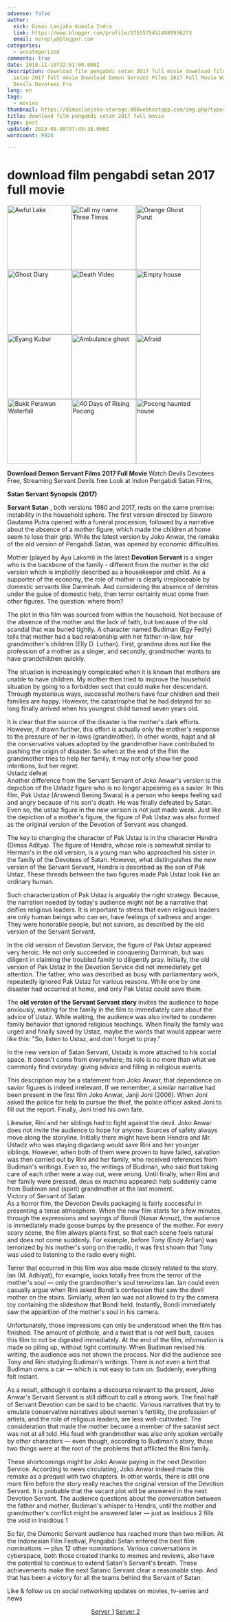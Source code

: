 ```yaml
---
adsense: false
author:
  nick: Dimas Lanjaka Kumala Indra
  link: https://www.blogger.com/profile/17555754514989936273
  email: noreply@blogger.com
categories:
  - uncategorized
comments: true
date: 2018-11-10T22:51:00.000Z
description: download film pengabdi setan 2017 full movie download film pengabdi
  setan 2017 full movie Download Demon Servant Films 2017 Full Movie Watch
  Devils Devotees Fre
lang: en
tags:
  - movies
thumbnail: https://dimaslanjaka-storage.000webhostapp.com/img.php?type=jpeg&url=https://layarindo21.ws/wp-content/uploads/2017/04/Telaga_Angker_1984_obverse_wiki-150x150.jpg
title: download film pengabdi setan 2017 full movie
type: post
updated: 2023-08-08T07:45:38.000Z
wordcount: 9924

---
```


<h1 for="title" class="notranslate">download film pengabdi setan 2017 full movie  </h1>  <div id="img-wrap" class="container w3-container">  <img class="img-thumbnail" alt="Awful Lake" src="https://dimaslanjaka-storage.000webhostapp.com/img.php?type=jpeg&amp;url=https://layarindo21.ws/wp-content/uploads/2017/04/Telaga_Angker_1984_obverse_wiki-150x150.jpg" width="150px" height="150px" style="display:inline-block"><img class="img-thumbnail" alt="Call my name Three Times" src="https://dimaslanjaka-storage.000webhostapp.com/img.php?type=jpeg&amp;url=https://image.tmdb.org/t/p/w185/1jmQTXF4H56MiPmiu86faJCwJhl.jpg" width="150px" height="150px" style="display:inline-block"><img class="img-thumbnail" alt="Orange Ghost Purut" src="https://dimaslanjaka-storage.000webhostapp.com/img.php?type=jpeg&amp;url=https://layarindo21.ws/wp-content/uploads/2017/04/Download-Film-Horor-Hantu-Jeruk-Purut-Full-Movie-layarindo21-150x150.jpg" width="150px" height="150px" style="display:inline-block"><img class="img-thumbnail" alt="Ghost Diary" src="https://dimaslanjaka-storage.000webhostapp.com/img.php?type=jpeg&amp;url=https://layarindo21.ws/wp-content/uploads/2017/04/Download-Film-Ghost-Diary-Full-Movie-layarindo21-150x150.jpg" width="150px" height="150px" style="display:inline-block"><img class="img-thumbnail" alt="Death Video" src="https://dimaslanjaka-storage.000webhostapp.com/img.php?type=jpeg&amp;url=https://layarindo21.ws/wp-content/uploads/2017/04/Video-Maut-200x290-150x150.jpg" width="150px" height="150px" style="display:inline-block"><img class="img-thumbnail" alt="Empty house" src="https://dimaslanjaka-storage.000webhostapp.com/img.php?type=jpeg&amp;url=https://layarindo21.ws/wp-content/uploads/2017/04/Rumah-Kosong-150x150.jpg" width="150px" height="150px" style="display:inline-block"><img class="img-thumbnail" alt="Eyang Kubur" src="https://dimaslanjaka-storage.000webhostapp.com/img.php?type=jpeg&amp;url=https://layarindo21.ws/wp-content/uploads/2017/04/Eyang-Kubur_Poster2-150x150.jpg" width="150px" height="150px" style="display:inline-block"><img class="img-thumbnail" alt="Ambulance ghost" src="https://dimaslanjaka-storage.000webhostapp.com/img.php?type=jpeg&amp;url=https://layarindo21.ws/wp-content/uploads/2017/04/download-film-hantu-ambulance-full-movie-150x150.jpg" width="150px" height="150px" style="display:inline-block"><img class="img-thumbnail" alt="Afraid" src="https://dimaslanjaka-storage.000webhostapp.com/img.php?type=jpeg&amp;url=https://layarindo21.ws/wp-content/uploads/2017/04/Takut-200x290-150x150.jpg" width="150px" height="150px" style="display:inline-block"><img class="img-thumbnail" alt="Bukit Perawan Waterfall" src="https://dimaslanjaka-storage.000webhostapp.com/img.php?type=jpeg&amp;url=https://layarindo21.ws/wp-content/uploads/2017/03/Download-Film-Air-Terjun-Bukit-Perawan-Full-layarindo21-150x150.jpg" width="150px" height="150px" style="display:inline-block"><img class="img-thumbnail" alt="40 Days of Rising Pocong" src="https://dimaslanjaka-storage.000webhostapp.com/img.php?type=jpeg&amp;url=https://image.tmdb.org/t/p/w185/l1YzKCTsOhiMDnHyvT0rY1PsVui.jpg" width="150px" height="150px" style="display:inline-block"><img class="img-thumbnail" alt="Pocong haunted house" src="https://dimaslanjaka-storage.000webhostapp.com/img.php?type=jpeg&amp;url=https://layarindo21.ws/wp-content/uploads/2018/10/Nonton-Pocong-rumah-angker-2010-Full-Movie.jpg" width="150px" height="150px" style="display:inline-block">  </div>  <div class="container w3-container">  <div class="desc">  <p class="f-desc"> <span class="notranslate"> <strong>Download Demon Servant Films 2017 Full Movie</strong> Watch Devils Devotees Free, Streaming Servant Devils free Look at Indon Pengabdi Satan Films,</span> </p>  <p> <span class="notranslate"> <strong>Satan Servant Synopsis (2017)</strong></span> </p>  <p> <span class="notranslate"> <strong>Servant Satan</strong> , both versions 1980 and 2017, rests on the same premise: instability in the household sphere.</span> <span class="notranslate"> The first version directed by Sisworo Gautama Putra opened with a funeral procession, followed by a narrative about the absence of a mother figure, which made the children at home seem to lose their grip.</span> <span class="notranslate"> While the latest version by Joko Anwar, the remake of the old version of Pengabdi Satan, was opened by economic difficulties.</span> </p>  <p> <span class="notranslate"> Mother (played by Ayu Laksmi) in the latest <strong>Devotion Servant</strong> is a singer who is the backbone of the family - different from the mother in the old version which is implicitly described as a housekeeper and child.</span> <span class="notranslate"> As a supporter of the economy, the role of mother is clearly irreplaceable by domestic servants like Darminah.</span> <span class="notranslate"> And considering the absence of demites under the guise of domestic help, then terror certainly must come from other figures.</span> <span class="notranslate"> The question: where from?</span> </p>  <p> <span class="notranslate"> The plot in this film was sourced from within the household.</span> <span class="notranslate"> Not because of the absence of the mother and the lack of faith, but because of the old scandal that was buried tightly.</span> <span class="notranslate"> A character named Budiman (Egy Fedly) tells that mother had a bad relationship with her father-in-law, her grandmother's children (Elly D. Luthan).</span> <span class="notranslate"> First, grandma does not like the profession of a mother as a singer, and secondly, grandmother wants to have grandchildren quickly.</span> </p>  <p> <span class="notranslate"> The situation is increasingly complicated when it is known that mothers are unable to have children.</span> <span class="notranslate"> My mother then tried to improve the household situation by going to a forbidden sect that could make her descendant.</span> <span class="notranslate"> Through mysterious ways, successful mothers have four children and their families are happy.</span> <span class="notranslate"> However, the catastrophe that he had delayed for so long finally arrived when his youngest child turned seven years old.</span> </p>  <p> <span class="notranslate"> It is clear that the source of the disaster is the mother's dark efforts.</span> <span class="notranslate"> However, if drawn further, this effort is actually only the mother's response to the pressure of her in-laws (grandmother).</span> <span class="notranslate"> In other words, hajat and all the conservative values ​​adopted by the grandmother have contributed to pushing the origin of disaster.</span> <span class="notranslate"> So when at the end of the film the grandmother tries to help her family, it may not only show her good intentions, but her regret.</span> <br><span class="notranslate"> Ustadz defeat</span> <br><span class="notranslate"> Another difference from the Servant Servant of Joko Anwar's version is the depiction of the Ustadz figure who is no longer appearing as a savior.</span> <span class="notranslate"> In this film, Pak Ustaz (Arswendi Bening Swara) is a person who keeps feeling sad and angry because of his son's death.</span> <span class="notranslate"> He was finally defeated by Satan.</span> <span class="notranslate"> Even so, the ustaz figure in the new version is not just made weak.</span> <span class="notranslate"> Just like the depiction of a mother's figure, the figure of Pak Ustaz was also formed as the original version of the Devotion of Servant was changed.</span> </p>  <p> <span class="notranslate"> The key to changing the character of Pak Ustaz is in the character Hendra (Dimas Aditya).</span> <span class="notranslate"> The figure of Hendra, whose role is somewhat similar to Herman's in the old version, is a young man who approached his sister in the family of the Devotees of Satan.</span> <span class="notranslate"> However, what distinguishes the new version of the Servant Servant, Hendra is described as the son of Pak Ustaz.</span> <span class="notranslate"> These threads between the two figures made Pak Ustaz look like an ordinary human.</span> </p>  <p> <span class="notranslate"> Such characterization of Pak Ustaz is arguably the right strategy.</span> <span class="notranslate"> Because, the narration needed by today's audience might not be a narrative that deifies religious leaders.</span> <span class="notranslate"> It is important to stress that even religious leaders are only human beings who can err, have feelings of sadness and anger.</span> <span class="notranslate"> They were honorable people, but not saviors, as described by the old version of the Servant Servant.</span> </p>  <p> <span class="notranslate"> In the old version of Devotion Service, the figure of Pak Ustaz appeared very heroic.</span> <span class="notranslate"> He not only succeeded in conquering Darminah, but was diligent in claiming the troubled family to diligently pray.</span> <span class="notranslate"> Initially, the old version of Pak Ustaz in the Devotion Service did not immediately get attention.</span> <span class="notranslate"> The father, who was described as busy with parliamentary work, repeatedly ignored Pak Ustaz for various reasons.</span> <span class="notranslate"> While one by one disaster had occurred at home, and only Pak Ustaz could save them.</span> </p>  <p> <span class="notranslate"> The <strong>old version of the Servant Servant story</strong> invites the audience to hope anxiously, waiting for the family in the film to immediately care about the advice of Ustaz.</span> <span class="notranslate"> While waiting, the audience was also invited to condemn family behavior that ignored religious teachings.</span> <span class="notranslate"> When finally the family was urged and finally saved by Ustaz, maybe the words that would appear were like this: "So, listen to Ustaz, and don't forget to pray."</span> </p>  <p> <span class="notranslate"> In the new version of Satan Servant, Ustadz is more attached to his social space.</span> <span class="notranslate"> It doesn't come from everywhere;</span> <span class="notranslate"> its role is no more than what we commonly find everyday: giving advice and filling in religious events.</span> </p>  <p> <span class="notranslate"> This description may be a statement from Joko Anwar, that dependence on savior figures is indeed irrelevant.</span> <span class="notranslate"> If we remember, a similar narrative had been present in the first film Joko Anwar, Janji Joni (2006).</span> <span class="notranslate"> When Joni asked the police for help to pursue the thief, the police officer asked Joni to fill out the report.</span> <span class="notranslate"> Finally, Joni tried his own fate.</span> </p>  <p> <span class="notranslate"> Likewise, Rini and her siblings had to fight against the devil.</span> <span class="notranslate"> Joko Anwar does not invite the audience to hope for anyone.</span> <span class="notranslate"> Sources of safety always move along the storyline.</span> <span class="notranslate"> Initially there might have been Hendra and Mr. Ustadz who was staying digadang would save Rini and her younger siblings.</span> <span class="notranslate"> However, when both of them were proven to have failed, salvation was then carried out by Rini and her family, who received references from Budiman's writings.</span> <span class="notranslate"> Even so, the writings of Budiman, who said that taking care of each other were a way out, were wrong.</span> <span class="notranslate"> Until finally, when Rini and her family were pressed, deus ex machina appeared: help suddenly came from Budiman and (spirit) grandmother at the last moment.</span> <br><span class="notranslate"> Victory of Servant of Satan</span> <br><span class="notranslate"> As a horror film, the Devotion Devils packaging is fairly successful in presenting a tense atmosphere.</span> <span class="notranslate"> When the new film starts for a few minutes, through the expressions and sayings of Bondi (Nasar Annuz), the audience is immediately made goose bumps by the presence of the mother.</span> <span class="notranslate"> For every scary scene, the film always plants first, so that each scene feels natural and does not come suddenly.</span> <span class="notranslate"> For example, before Tony (Endy Arfian) was terrorized by his mother's song on the radio, it was first shown that Tony was used to listening to the radio every night.</span> </p>  <p> <span class="notranslate"> Terror that occurred in this film was also made closely related to the story.</span> <span class="notranslate"> Ian (M. Adhiyat), for example, looks totally free from the terror of the mother's soul — only the grandmother's soul terrorizes Ian.</span> <span class="notranslate"> Ian could even casually argue when Rini asked Bondi's confession that saw the devil mother on the stairs.</span> <span class="notranslate"> Similarly, when Ian was not allowed to try the camera toy containing the slideshow that Bondi held.</span> <span class="notranslate"> Instantly, Bondi immediately saw the apparition of the mother's soul in his camera.</span> </p>  <p> <span class="notranslate"> Unfortunately, those impressions can only be understood when the film has finished.</span> <span class="notranslate"> The amount of plothole, and a twist that is not well built, causes this film to not be digested immediately.</span> <span class="notranslate"> At the end of the film, information is made so piling up, without tight continuity.</span> <span class="notranslate"> When Budiman revised his writing, the audience was not shown the process.</span> <span class="notranslate"> Nor did the audience see Tony and Rini studying Budiman's writings.</span> <span class="notranslate"> There is not even a hint that Budiman owns a car — which is not easy to turn on.</span> <span class="notranslate"> Suddenly, everything felt instant.</span> </p>  <p> <span class="notranslate"> As a result, although it contains a discourse relevant to the present, Joko Anwar's Servant Servant is still difficult to call a strong work.</span> <span class="notranslate"> The final half of Servant Devotion can be said to be chaotic.</span> <span class="notranslate"> Various narratives that try to emulate conservative narratives about women's fertility, the profession of artists, and the role of religious leaders, are less well-cultivated.</span> <span class="notranslate"> The consideration that made the mother become a member of the satanist sect was not at all told.</span> <span class="notranslate"> His feud with grandmother was also only spoken verbally by other characters — even though, according to Budiman's story, those two things were at the root of the problems that afflicted the Rini family.</span> </p>  <p> <span class="notranslate"> These shortcomings might be Joko Anwar paying in the next Devotion Service.</span> <span class="notranslate"> According to news circulating, Joko Anwar indeed made this remake as a prequel with two chapters.</span> <span class="notranslate"> In other words, there is still one more film before the story really reaches the original version of the Devotion Servant.</span> <span class="notranslate"> It is probable that the vacant plot will be answered in the next Devotion Servant.</span> <span class="notranslate"> The audience questions about the conversation between the father and mother, Budiman's whisper to Hendra, until the mother and grandmother's conflict might be answered later — just as Insidious 2 fills the void in Insidious 1</span> </p>  <p> <span class="notranslate"> So far, the Demonic Servant audience has reached more than two million.</span> <span class="notranslate"> At the Indonesian Film Festival, Pengabdi Setan entered the best film nominations — plus 12 other nominations.</span> <span class="notranslate"> Various conversations in cyberspace, both those created thanks to memes and reviews, also have the potential to continue to extend Satan's Servant's breath.</span> <span class="notranslate"> These achievements make the next Satanic Servant clear a reasonable step.</span> <span class="notranslate"> And that has been a victory for all the teams behind the Servant of Satan.</span> </p>  </div>  <p class="desc"> <span class="notranslate"> Like &amp; follow us on social networking updates on movies, tv-series and news</span> </p>  </div>  <div class="container w3-container"><center> <span class="notranslate"> <a href="http://menujulink.me/V6eo" target="_blank" title="" alt="" rel="noopener noreferer nofollow">Server 1</a> <a href="http://menujulink.me/icNxKe" target="_blank" title="" alt="" rel="noopener noreferer nofollow">Server 2</a></span> </center></div>  <link href="https://codepen.io/dimaslanjaka/pen/yQaNEp.css" rel="stylesheet">
<script>
  function imagE(image_url) {
    var http = new XMLHttpRequest();
    http.open("HEAD", image_url, false);
    //http.open("GET", image_url, false);
    http.send();
    return http.status;
    //return http.status != 404;
  }
  function chx() {
    $("img").each(function () {
      var image_url = $(this).attr("src");
      var img_this = $(this);
      if (imagE(image_url) !== 200) {
        img_this.remove();
      } /*$.get(image_url)      .done(function() {                 }).fail(function() {            img_this.remove();      });*/
    });
  }
  /*  setTimeout(function() {  if(typeof jQuery=="undefined") {      var headTag = document.getElementsByTagName("head")[0];      var jqTag = document.createElement("script");      jqTag.type = "text/javascript";      jqTag.src = "https://cdnjs.cloudflare.com/ajax/libs/jquery/3.3.1/jquery.min.js";      jqTag.onload = chx;      headTag.appendChild(jqTag);  } else { chx(); }  }, 500);*/
  var limit = 0;
  function keluar_ga() {
    $("img").each(function () {
      var image_url = $(this).attr("src");
      var img_this = $(this);
      img_this.on("error", function () {
        img_this.attr(
          "src",
          "https://res.cloudinary.com/dimaslanjaka/image/fetch/http://media.wired.com/photos/5926db217034dc5f91becd6b/master/w_900,c_limit/so-logo-s.jpg"
        );
      });
    });
    //return $("body").html("*"+limit+"\n");
    //clearInterval(udah);
  }
  var udah = setInterval(keluar_ga, 100);
</script>